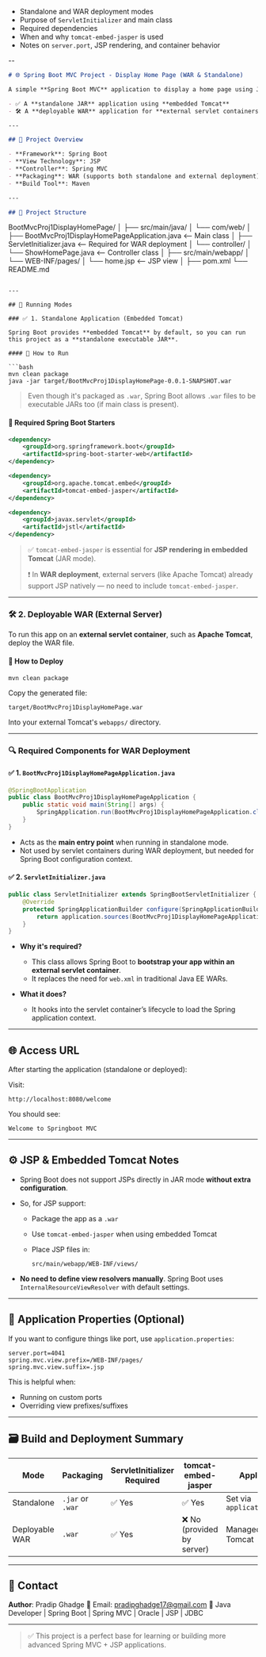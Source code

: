 
* Standalone and WAR deployment modes
* Purpose of `ServletInitializer` and main class
* Required dependencies
* When and why `tomcat-embed-jasper` is used
* Notes on `server.port`, JSP rendering, and container behavior

--
```markdown
# 🌐 Spring Boot MVC Project - Display Home Page (WAR & Standalone)

A simple **Spring Boot MVC** application to display a home page using JSP technology. This project demonstrates how to run Spring Boot applications both as:

- ✅ A **standalone JAR** application using **embedded Tomcat**
- 🛠️ A **deployable WAR** application for **external servlet containers** like Apache Tomcat

---

## 📁 Project Overview

- **Framework**: Spring Boot
- **View Technology**: JSP
- **Controller**: Spring MVC
- **Packaging**: WAR (supports both standalone and external deployment)
- **Build Tool**: Maven

---

## 🔧 Project Structure

```

BootMvcProj1DisplayHomePage/
│
├── src/main/java/
│   └── com/web/
│       ├── BootMvcProj1DisplayHomePageApplication.java   <-- Main class
│       ├── ServletInitializer.java                       <-- Required for WAR deployment
│       └── controller/
│           └── ShowHomePage.java                         <-- Controller class
│
├── src/main/webapp/
│   └── WEB-INF/pages/
│       └── home.jsp                                      <-- JSP view
│
├── pom.xml
└── README.md

````

---

## 🚀 Running Modes

### ✅ 1. Standalone Application (Embedded Tomcat)

Spring Boot provides **embedded Tomcat** by default, so you can run this project as a **standalone executable JAR**.

#### 🔹 How to Run

```bash
mvn clean package
java -jar target/BootMvcProj1DisplayHomePage-0.0.1-SNAPSHOT.war
````

> Even though it's packaged as `.war`, Spring Boot allows `.war` files to be executable JARs too (if main class is present).

#### 🔹 Required Spring Boot Starters

```xml
<dependency>
    <groupId>org.springframework.boot</groupId>
    <artifactId>spring-boot-starter-web</artifactId>
</dependency>

<dependency>
    <groupId>org.apache.tomcat.embed</groupId>
    <artifactId>tomcat-embed-jasper</artifactId>
</dependency>

<dependency>
    <groupId>javax.servlet</groupId>
    <artifactId>jstl</artifactId>
</dependency>
```

> ✅ `tomcat-embed-jasper` is essential for **JSP rendering in embedded Tomcat** (JAR mode).
>
> ❗ In **WAR deployment**, external servers (like Apache Tomcat) already support JSP natively — no need to include `tomcat-embed-jasper`.

---

### 🛠️ 2. Deployable WAR (External Server)

To run this app on an **external servlet container**, such as **Apache Tomcat**, deploy the WAR file.

#### 🔹 How to Deploy

```bash
mvn clean package
```

Copy the generated file:

```
target/BootMvcProj1DisplayHomePage.war
```

Into your external Tomcat's `webapps/` directory.

---

### 🔍 Required Components for WAR Deployment

#### ✅ 1. `BootMvcProj1DisplayHomePageApplication.java`

```java
@SpringBootApplication
public class BootMvcProj1DisplayHomePageApplication {
    public static void main(String[] args) {
        SpringApplication.run(BootMvcProj1DisplayHomePageApplication.class, args);
    }
}
```

* Acts as the **main entry point** when running in standalone mode.
* Not used by servlet containers during WAR deployment, but needed for Spring Boot configuration context.

#### ✅ 2. `ServletInitializer.java`

```java
public class ServletInitializer extends SpringBootServletInitializer {
    @Override
    protected SpringApplicationBuilder configure(SpringApplicationBuilder application) {
        return application.sources(BootMvcProj1DisplayHomePageApplication.class);
    }
}
```

* **Why it's required?**

  * This class allows Spring Boot to **bootstrap your app within an external servlet container**.
  * It replaces the need for `web.xml` in traditional Java EE WARs.

* **What it does?**

  * It hooks into the servlet container’s lifecycle to load the Spring application context.

---

## 🌐 Access URL

After starting the application (standalone or deployed):

Visit:

```
http://localhost:8080/welcome
```

You should see:

```
Welcome to Springboot MVC
```

---

## ⚙️ JSP & Embedded Tomcat Notes

* Spring Boot does not support JSPs directly in JAR mode **without extra configuration**.

* So, for JSP support:

  * Package the app as a `.war`
  * Use `tomcat-embed-jasper` when using embedded Tomcat
  * Place JSP files in:

    ```
    src/main/webapp/WEB-INF/views/
    ```

* **No need to define view resolvers manually**. Spring Boot uses `InternalResourceViewResolver` with default settings.

---

## 🧱 Application Properties (Optional)

If you want to configure things like port, use `application.properties`:

```properties
server.port=4041
spring.mvc.view.prefix=/WEB-INF/pages/
spring.mvc.view.suffix=.jsp
```

This is helpful when:

* Running on custom ports
* Overriding view prefixes/suffixes

---

## 🗃️ Build and Deployment Summary

| Mode           | Packaging        | ServletInitializer Required | tomcat-embed-jasper       | Application Port                 |
| -------------- | ---------------- | --------------------------- | ------------------------- | -------------------------------- |
| Standalone     | `.jar` or `.war` | ✅ Yes                       | ✅ Yes                     | Set via `application.properties` |
| Deployable WAR | `.war`           | ✅ Yes                       | ❌ No (provided by server) | Managed by external Tomcat       |

---

## 📩 Contact

**Author**: Pradip Ghadge
📧 Email: [pradipghadge17@gmail.com](mailto:pradipghadge17@gmail.com)
💼 Java Developer | Spring Boot | Spring MVC | Oracle | JSP | JDBC

---

> ✅ This project is a perfect base for learning or building more advanced Spring MVC + JSP applications.
